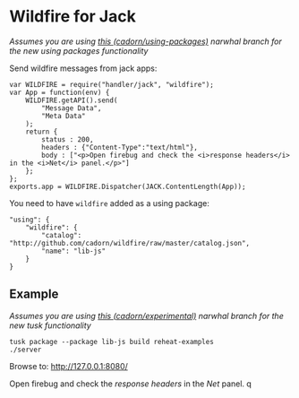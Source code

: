 Wildfire for Jack
=================

*Assumes you are using [this (cadorn/using-packages)](http://github.com/cadorn/narwhal/tree/using-packages) narwhal branch for the new using packages functionality*

Send wildfire messages from jack apps:

    var WILDFIRE = require("handler/jack", "wildfire");
	var App = function(env) {
	    WILDFIRE.getAPI().send(
	        "Message Data",
	        "Meta Data"
	    );
	    return {
	        status : 200,
	        headers : {"Content-Type":"text/html"},
	        body : ["<p>Open firebug and check the <i>response headers</i> in the <i>Net</i> panel.</p>"]
	    };
	};
	exports.app = WILDFIRE.Dispatcher(JACK.ContentLength(App));

You need to have `wildfire` added as a using package:

    "using": {
        "wildfire": {
            "catalog": "http://github.com/cadorn/wildfire/raw/master/catalog.json",
            "name": "lib-js"
        }
    }

Example
-------

*Assumes you are using [this (cadorn/experimental)](http://github.com/cadorn/narwhal/tree/experimental) narwhal branch for the new tusk functionality*

    tusk package --package lib-js build reheat-examples
    ./server

Browse to: http://127.0.0.1:8080/

Open firebug and check the *response headers* in the *Net* panel.
q